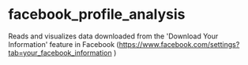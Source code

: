 # facebook_profile_analysis
Reads and visualizes data downloaded from the 'Download Your Information' feature in Facebook (https://www.facebook.com/settings?tab=your_facebook_information )
